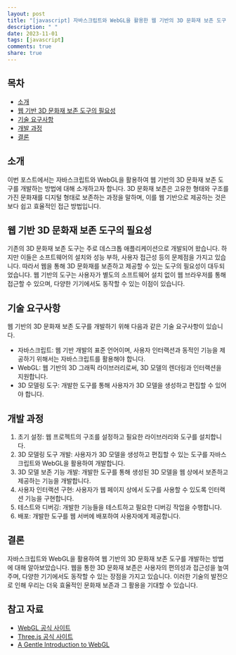 ```yaml
---
layout: post
title: "[javascript] 자바스크립트와 WebGL을 활용한 웹 기반의 3D 문화재 보존 도구 개발 방법"
description: " "
date: 2023-11-01
tags: [javascript]
comments: true
share: true
---
```


## 목차
- [소개](#소개)
- [웹 기반 3D 문화재 보존 도구의 필요성](#웹-기반-3D-문화재-보존-도구의-필요성)
- [기술 요구사항](#기술-요구사항)
- [개발 과정](#개발-과정)
- [결론](#결론)

## 소개
이번 포스트에서는 자바스크립트와 WebGL을 활용하여 웹 기반의 3D 문화재 보존 도구를 개발하는 방법에 대해 소개하고자 합니다. 3D 문화재 보존은 고유한 형태와 구조를 가진 문화재를 디지털 형태로 보존하는 과정을 말하며, 이를 웹 기반으로 제공하는 것은 보다 쉽고 효율적인 접근 방법입니다.

## 웹 기반 3D 문화재 보존 도구의 필요성
기존의 3D 문화재 보존 도구는 주로 데스크톱 애플리케이션으로 개발되어 왔습니다. 하지만 이들은 소프트웨어의 설치와 성능 부하, 사용자 접근성 등의 문제점을 가지고 있습니다. 따라서 웹을 통해 3D 문화재를 보존하고 제공할 수 있는 도구의 필요성이 대두되었습니다. 웹 기반의 도구는 사용자가 별도의 소프트웨어 설치 없이 웹 브라우저를 통해 접근할 수 있으며, 다양한 기기에서도 동작할 수 있는 이점이 있습니다.

## 기술 요구사항
웹 기반의 3D 문화재 보존 도구를 개발하기 위해 다음과 같은 기술 요구사항이 있습니다.
- 자바스크립트: 웹 기반 개발의 표준 언어이며, 사용자 인터랙션과 동적인 기능을 제공하기 위해서는 자바스크립트를 활용해야 합니다.
- WebGL: 웹 기반의 3D 그래픽 라이브러리로써, 3D 모델의 렌더링과 인터랙션을 지원합니다.
- 3D 모델링 도구: 개발한 도구를 통해 사용자가 3D 모델을 생성하고 편집할 수 있어야 합니다.

## 개발 과정
1. 초기 설정: 웹 프로젝트의 구조를 설정하고 필요한 라이브러리와 도구를 설치합니다.
2. 3D 모델링 도구 개발: 사용자가 3D 모델을 생성하고 편집할 수 있는 도구를 자바스크립트와 WebGL을 활용하여 개발합니다.
3. 3D 모델 보존 기능 개발: 개발한 도구를 통해 생성된 3D 모델을 웹 상에서 보존하고 제공하는 기능을 개발합니다.
4. 사용자 인터랙션 구현: 사용자가 웹 페이지 상에서 도구를 사용할 수 있도록 인터랙션 기능을 구현합니다.
5. 테스트와 디버깅: 개발한 기능들을 테스트하고 필요한 디버깅 작업을 수행합니다.
6. 배포: 개발한 도구를 웹 서버에 배포하여 사용자에게 제공합니다.

## 결론
자바스크립트와 WebGL을 활용하여 웹 기반의 3D 문화재 보존 도구를 개발하는 방법에 대해 알아보았습니다. 웹을 통한 3D 문화재 보존은 사용자의 편의성과 접근성을 높여주며, 다양한 기기에서도 동작할 수 있는 장점을 가지고 있습니다. 이러한 기술의 발전으로 인해 우리는 더욱 효율적인 문화재 보존과 그 활용을 기대할 수 있습니다.

## 참고 자료
- [WebGL 공식 사이트](https://www.khronos.org/webgl/)
- [Three.js 공식 사이트](https://threejs.org/)
- [A Gentle Introduction to WebGL](https://webglfundamentals.org/webgl/lessons/ko/webgl-intro.html)
